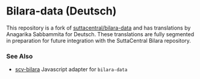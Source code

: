 # Bilara-data (Deutsch)

This repository is a fork of [suttacentral/bilara-data](https://github.com/suttacentral/bilara-data)
and has translations by Anagarika Sabbammita for Deutsch. These translations
are fully segmented in preparation for future integration with the SuttaCentral Bilara repository.

### See Also

* [scv-bilara](https://github.com/sc-voice/scv-bilara) Javascript adapter for `bilara-data`
